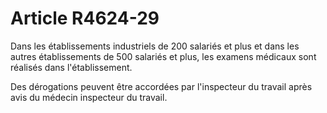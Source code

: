 # Article R4624-29

Dans les établissements industriels de 200 salariés et plus et dans les autres établissements de 500 salariés et plus, les examens médicaux sont réalisés dans l'établissement. 

Des dérogations peuvent être accordées par l'inspecteur du travail après avis du médecin inspecteur du travail.